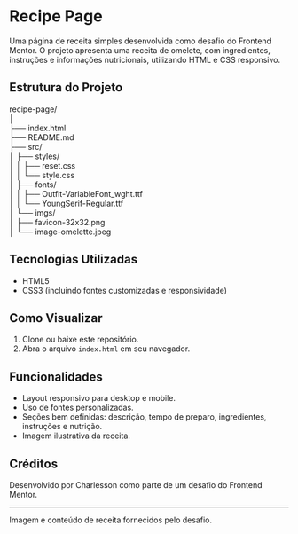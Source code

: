 # Recipe Page

Uma página de receita simples desenvolvida como desafio do Frontend Mentor. O projeto apresenta uma receita de omelete, com ingredientes, instruções e informações nutricionais, utilizando HTML e CSS responsivo.

## Estrutura do Projeto

recipe-page/ <br>
│ <br>
├── index.html <br>
├── README.md <br>
├── src/ <br>
│   ├── styles/ <br>
│   │   ├── reset.css <br>
│   │   └── style.css <br>
│   ├── fonts/ <br>
│   │   ├── Outfit-VariableFont_wght.ttf <br>
│   │   └── YoungSerif-Regular.ttf <br>
│   └── imgs/ <br>
│       ├── favicon-32x32.png <br>
│       └── image-omelette.jpeg


## Tecnologias Utilizadas

- HTML5
- CSS3 (incluindo fontes customizadas e responsividade)

## Como Visualizar

1. Clone ou baixe este repositório.
2. Abra o arquivo `index.html` em seu navegador.

## Funcionalidades

- Layout responsivo para desktop e mobile.
- Uso de fontes personalizadas.
- Seções bem definidas: descrição, tempo de preparo, ingredientes, instruções e nutrição.
- Imagem ilustrativa da receita.

## Créditos

Desenvolvido por Charlesson como parte de um desafio do Frontend Mentor.

---

Imagem e conteúdo de receita fornecidos pelo desafio.